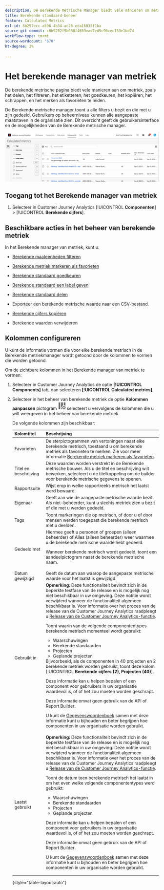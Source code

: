 ```yaml
---
description: De Berekende Metrische Manager biedt vele manieren om metriek, zoals het delen, het filtreren, het etiketteren, het goedkeuren, het kopiëren, het schrappen, en het merken als favorieten te leiden.
title: Berekende standaard-beheer
feature: Calculated Metrics
exl-id: 8b257ecc-a596-4b34-ac26-eda16835f1ba
source-git-commit: c6b9252f9b938f4659ead7ed5c90cec133e1bd74
workflow-type: tm+mt
source-wordcount: '670'
ht-degree: 2%

---
```


# Het berekende manager van metriek

De berekende metrische pagina biedt vele manieren aan om metriek, zoals het delen, het filtreren, het etiketteren, het goedkeuren, het kopiëren, het schrappen, en het merken als favorieten te leiden.

De Berekende metrische manager toont u alle filters u bezit en die met u zijn gedeeld. Gebruikers op beheerniveau kunnen alle aangepaste maatstaven in de organisatie zien. Dit overzicht geeft de gebruikersinterface en de mogelijkheden van de Berekende metrische manager.

![](assets/calc-metric-manager.png)

## Toegang tot het Berekende manager van metriek

1. Selecteer in Customer Journey Analytics [!UICONTROL **Componenten**] > [!UICONTROL **Berekende cijfers**].

## Beschikbare acties in het beheer van berekende metriek

In het Berekende manager van metriek, kunt u:

* [Berekende maateenheden filteren](/help/components/calc-metrics/cm-workflow/cm-filter.md)

* [Berekende metriek markeren als favorieten](/help/components/calc-metrics/cm-workflow/cm-favorite.md)

* [Berekende standaard goedkeuren](/help/components/calc-metrics/cm-workflow/cm-approving.md)

* [Berekende standaard een label geven](/help/components/calc-metrics/cm-workflow/cm-tagging.md)

* [Berekende standaard delen](/help/components/calc-metrics/cm-workflow/cm-sharing.md)

* Exporteer een berekende metrische waarde naar een CSV-bestand.

* [Berekende cijfers kopiëren](/help/components/calc-metrics/cm-workflow/cm-copy.md)

* Berekende waarden verwijderen

## Kolommen configureren

U kunt de informatie vormen die voor elke berekende metrisch in de Berekende metriekmanager wordt getoond door de kolommen te vormen die worden getoond.

Om de zichtbare kolommen in het Berekende manager van metriek te vormen:

1. Selecteer in Customer Journey Analytics de optie **[!UICONTROL Components]** tab, dan selecteren **[!UICONTROL Calculated metrics]**.

1. Selecteer in het beheer van berekende metriek de optie **Kolommen aanpassen** pictogram ![Het pictogram Kolommen aanpassen](assets/customize-columns-icon.png)selecteert u vervolgens de kolommen die u wilt weergeven in het beheer van berekende metriek.

   De volgende kolommen zijn beschikbaar:

   | Kolomtitel | Beschrijving |
   |---|---|
   | Favorieten | De sterpictogrammen van vertoningen naast elke berekende metrisch, toestaand u om berekende metriek als favorieten te merken. Zie voor meer informatie [Berekende metriek markeren als favorieten](/help/components/calc-metrics/cm-workflow/cm-favorite.md). |
   | Titel en beschrijving | Deze waarden worden verstrekt in de Berekende metrische bouwer. Als u de titel en beschrijving wilt bewerken, selecteert u de titelkoppeling om de builder voor berekende metrische gegevens te openen. |
   | Rapportsuite | Wijst erop in welke rapportreeks metrisch het laatst werd bewaard. |
   | Eigenaar | Geeft aan wie de aangepaste metrische waarde bezit. Als niet-beheerder, kunt u slechts metriek zien u bezit of die met u werden gedeeld. |
   | Tags | Toont markeringen die op metrisch, of door u of door mensen werden toegepast die berekende metrisch met u deelden. |
   | Gedeeld met | Hiermee geeft u personen of groepen (alleen beheerder) of Alles (alleen beheerder) weer waarmee u de berekende metrische waarde hebt gedeeld. <p>Wanneer berekende metrisch wordt gedeeld, toont een aandeelpictogram naast de berekende metrische naam.</p> |
   | Datum gewijzigd | Geeft de datum aan waarop de aangepaste metrische waarde voor het laatst is gewijzigd. |
   | Gebruikt in | **Opmerking:** Deze functionaliteit bevindt zich in de beperkte testfase van de release en is mogelijk nog niet beschikbaar in uw omgeving. Deze notitie wordt verwijderd wanneer de functionaliteit algemeen beschikbaar is. Voor informatie over het proces van de release van de Customer Journey Analytics raadpleegt u [Release van de Customer Journey Analytics-functie](/help/release-notes/releases.md).<p>Toont waarin van de volgende componententypes berekende metrisch momenteel wordt gebruikt:</p> <ul><li>Waarschuwingen</li><li>Berekende standaarden</li><li>Projecten</li><li>Geplande projecten</li></ul> Bijvoorbeeld, als de componenten in 40 projecten en 2 berekende metriek worden gebruikt, toont deze kolom [!UICONTROL **Berekende cijfers (2), Projecten (40)**]. <p>Deze informatie kan u helpen bepalen of een component voor gebruikers in uw organisatie waardevol is, of of het zou moeten worden geschrapt.</p><p>Deze informatie omvat geen gebruik van de API of Report Builder.</p><p>U kunt de [Gegevenswoordenboek](/help/components/data-dictionary/data-dictionary-overview.md) samen met deze informatie kunt u bijhouden en beter begrijpen hoe componenten in uw organisatie worden gebruikt. |
   | Laatst gebruikt | **Opmerking:** Deze functionaliteit bevindt zich in de beperkte testfase van de release en is mogelijk nog niet beschikbaar in uw omgeving. Deze notitie wordt verwijderd wanneer de functionaliteit algemeen beschikbaar is. Voor informatie over het proces van de release van de Customer Journey Analytics raadpleegt u [Release van de Customer Journey Analytics-functie](/help/release-notes/releases.md).<p>Toont de datum toen berekende metrisch het laatst in om het even welke volgende componententypes werd gebruikt:</p> <ul><li>Waarschuwingen</li><li>Berekende standaarden</li><li>Projecten</li><li>Geplande projecten</li></ul> <p>Deze informatie kan u helpen bepalen of een component voor gebruikers in uw organisatie waardevol is, of of het zou moeten worden geschrapt.</p><p>Deze informatie omvat geen gebruik van de API of Report Builder.</p><p>U kunt de [Gegevenswoordenboek](/help/components/data-dictionary/data-dictionary-overview.md) samen met deze informatie kunt u bijhouden en beter begrijpen hoe componenten in uw organisatie worden gebruikt. |

   {style="table-layout:auto"}
